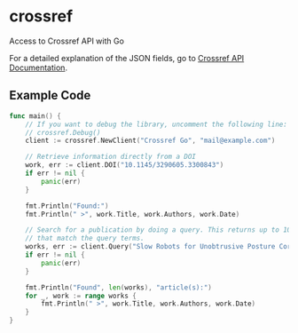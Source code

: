 # crossref
Access to Crossref API with Go

For a detailed explanation of the JSON fields, go to [Crossref API
Documentation](https://github.com/Crossref/rest-api-doc/blob/master/api_format.md).

## Example Code
``` Go
func main() {
    // If you want to debug the library, uncomment the following line:
    // crossref.Debug()
    client := crossref.NewClient("Crossref Go", "mail@example.com")

    // Retrieve information directly from a DOI
    work, err := client.DOI("10.1145/3290605.3300843")
    if err != nil {
        panic(err)
    }

    fmt.Println("Found:")
    fmt.Println(" >", work.Title, work.Authors, work.Date)

    // Search for a publication by doing a query. This returns up to 10 works
    // that match the query terms.
    works, err := client.Query("Slow Robots for Unobtrusive Posture Correction")
    if err != nil {
        panic(err)
    }

    fmt.Println("Found", len(works), "article(s):")
    for _, work := range works {
        fmt.Println(" >", work.Title, work.Authors, work.Date)
    }
}
```
